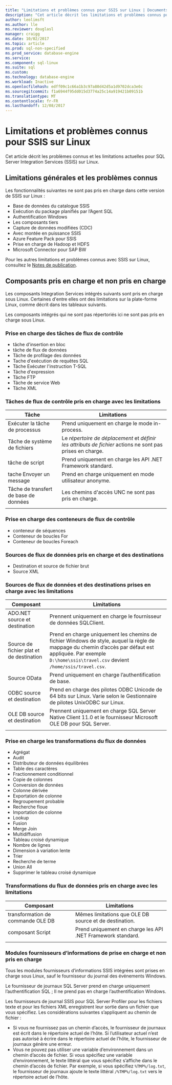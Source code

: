 ```yaml
---
title: "Limitations et problèmes connus pour SSIS sur Linux | Documents Microsoft"
description: "Cet article décrit les limitations et problèmes connus pour SQL Server Integration Services (SSIS) sur les ordinateurs Linux"
author: leolimsft
ms.author: lle
ms.reviewer: douglasl
manager: craigg
ms.date: 10/02/2017
ms.topic: article
ms.prod: sql-non-specified
ms.prod_service: database-engine
ms.service: 
ms.component: sql-linux
ms.suite: sql
ms.custom: 
ms.technology: database-engine
ms.workload: Inactive
ms.openlocfilehash: edff09c1c66a1b3c97a80d42d5a1d9702dca3e0c
ms.sourcegitcommit: f1a6944f95dd015d3774a25c14a919421b09151b
ms.translationtype: MT
ms.contentlocale: fr-FR
ms.lasthandoff: 12/08/2017
---
```

# <a name="limitations-and-known-issues-for-ssis-on-linux"></a>Limitations et problèmes connus pour SSIS sur Linux

Cet article décrit les problèmes connus et les limitations actuelles pour SQL Server Integration Services (SSIS) sur Linux.

## <a name="general-limitations-and-known-issues"></a>Limitations générales et les problèmes connus

Les fonctionnalités suivantes ne sont pas pris en charge dans cette version de SSIS sur Linux :
  - Base de données du catalogue SSIS
  - Exécution du package planifiés par l’Agent SQL
  - Authentification Windows
  - Les composants tiers
  - Capture de données modifiées (CDC)
  - Avec montée en puissance SSIS
  - Azure Feature Pack pour SSIS
  - Prise en charge de Hadoop et HDFS
  - Microsoft Connector pour SAP BW

Pour les autres limitations et problèmes connus avec SSIS sur Linux, consultez le [Notes de publication](sql-server-linux-release-notes.md#ssis).

## <a name="components"></a>Composants pris en charge et non pris en charge

Les composants Integration Services intégrés suivants sont pris en charge sous Linux. Certaines d'entre elles ont des limitations sur la plate-forme Linux, comme décrit dans les tableaux suivants.

Les composants intégrés qui ne sont pas répertoriés ici ne sont pas pris en charge sous Linux.

### <a name="supported-control-flow-tasks"></a>Prise en charge des tâches de flux de contrôle
- tâche d'insertion en bloc
- tâche de flux de données
- Tâche de profilage des données
- Tache d'exécution de requêtes SQL
- Tâche Exécuter l'instruction T-SQL
- Tâche d'expression
- Tâche FTP
- Tâche de service Web
- Tâche XML

### <a name="control-flow-tasks-supported-with-limitations"></a>Tâches de flux de contrôle pris en charge avec les limitations

| Tâche | Limitations |
|------------|---|
| Exécuter la tâche de processus | Prend uniquement en charge le mode in-process. |
| Tâche de système de fichiers | Le *répertoire de déplacement* et *définir les attributs de fichier* actions ne sont pas prises en charge. |
| tâche de script | Prend uniquement en charge les API .NET Framework standard. |
| tache Envoyer un message | Prend en charge uniquement en mode utilisateur anonyme. |
| Tâche de transfert de base de données | Les chemins d'accès UNC ne sont pas pris en charge. |
| | |

### <a name="supported-control-flow-containers"></a>Prise en charge des conteneurs de flux de contrôle
- conteneur de séquences
- Conteneur de boucles For
- Conteneur de boucles Foreach

### <a name="supported-data-flow-sources-and-destinations"></a>Sources de flux de données pris en charge et des destinations
- Destination et source de fichier brut
- Source XML

### <a name="data-flow-sources-and-destinations-supported-with-limitations"></a>Sources de flux de données et des destinations prises en charge avec les limitations

| Composant | Limitations |
|------------|---|
| ADO.NET source et destination | Prennent uniquement en charge le fournisseur de données SQLClient. |
| Source de fichier plat et de destination | Prend en charge uniquement les chemins de fichier Windows de style, auquel la règle de mappage du chemin d’accès par défaut est appliquée. Par exemple `D:\home\ssis\travel.csv` devient `/home/ssis/travel.csv`. |
| Source OData | Prend uniquement en charge l’authentification de base. |
| ODBC source et destination | Prend en charge des pilotes ODBC Unicode de 64 bits sur Linux. Varie selon le Gestionnaire de pilotes UnixODBC sur Linux. |
| OLE DB source et destination | Prennent uniquement en charge SQL Server Native Client 11.0 et le fournisseur Microsoft OLE DB pour SQL Server. |
| | |

### <a name="supported-data-flow-transformations"></a>Prise en charge les transformations du flux de données
- Agrégat
- Audit
- Distributeur de données équilibrées
- Table des caractères
- Fractionnement conditionnel
- Copie de colonnes
- Conversion de données
- Colonne dérivée
- Exportation de colonne
- Regroupement probable
- Recherche floue
- Importation de colonne
- Lookup
- Fusion
- Merge Join
- Multidiffusion
- Tableau croisé dynamique
- Nombre de lignes
- Dimension à variation lente
- Trier
- Recherche de terme
- Union All
- Supprimer le tableau croisé dynamique

### <a name="data-flow-transformations-supported-with-limitations"></a>Transformations du flux de données pris en charge avec les limitations

| Composant | Limitations |
|------------|---|
| transformation de commande OLE DB | Mêmes limitations que OLE DB source et de destination. |
| composant Script | Prend uniquement en charge les API .NET Framework standard. |
| | |

### <a name="supported-and-unsupported-log-providers"></a>Modules fournisseurs d’informations de prise en charge et non pris en charge
Tous les modules fournisseurs d’informations SSIS intégrées sont prises en charge sous Linux, sauf le fournisseur du journal des événements Windows.

Le fournisseur de journaux SQL Server prend en charge uniquement l’authentification SQL ; Il ne prend pas en charge l’authentification Windows.

Les fournisseurs de journal SSIS pour SQL Server Profiler pour les fichiers texte et pour les fichiers XML enregistrent leur sortie dans un fichier que vous spécifiez. Les considérations suivantes s’appliquent au chemin de fichier :
-   Si vous ne fournissez pas un chemin d’accès, le fournisseur de journaux est écrit dans le répertoire actuel de l’hôte. Si l’utilisateur actuel n’est pas autorisé à écrire dans le répertoire actuel de l’hôte, le fournisseur de journaux génère une erreur.
-   Vous ne pouvez pas utiliser une variable d’environnement dans un chemin d’accès de fichier. Si vous spécifiez une variable d’environnement, le texte littéral que vous spécifiez s’affiche dans le chemin d’accès de fichier. Par exemple, si vous spécifiez `%TMP%/log.txt`, le fournisseur de journaux ajoute le texte littéral `/%TMP%/log.txt` vers le répertoire actuel de l’hôte.

